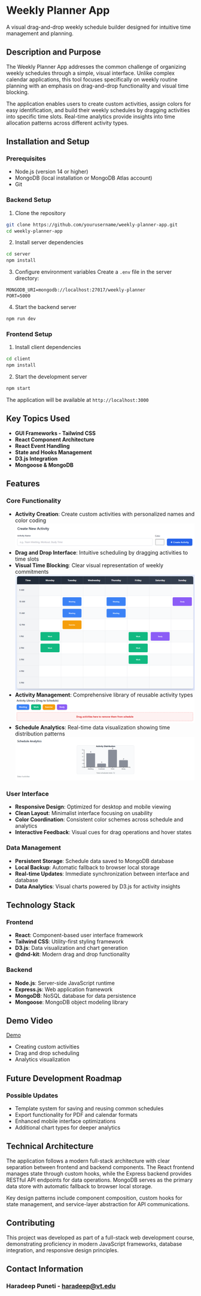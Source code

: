 # Weekly Planner App

A visual drag-and-drop weekly schedule builder designed for intuitive time management and planning.

## Description and Purpose

The Weekly Planner App addresses the common challenge of organizing weekly schedules through a simple, visual interface. Unlike complex calendar applications, this tool focuses specifically on weekly routine planning with an emphasis on drag-and-drop functionality and visual time blocking.

The application enables users to create custom activities, assign colors for easy identification, and build their weekly schedules by dragging activities into specific time slots. Real-time analytics provide insights into time allocation patterns across different activity types.

## Installation and Setup

### Prerequisites
- Node.js (version 14 or higher)
- MongoDB (local installation or MongoDB Atlas account)
- Git

### Backend Setup
1. Clone the repository
```bash
git clone https://github.com/yourusername/weekly-planner-app.git
cd weekly-planner-app
```

2. Install server dependencies
```bash
cd server
npm install
```

3. Configure environment variables
Create a `.env` file in the server directory:
```
MONGODB_URI=mongodb://localhost:27017/weekly-planner
PORT=5000
```

4. Start the backend server
```bash
npm run dev
```

### Frontend Setup
1. Install client dependencies
```bash
cd client
npm install
```

2. Start the development server
```bash
npm start
```

The application will be available at `http://localhost:3000`

## Key Topics Used
- **GUI Frameworks - Tailwind CSS**
- **React Component Architecture**
- **React Event Handling**
- **State and Hooks Management**
- **D3.js Integration**
- **Mongoose & MongoDB**

## Features

### Core Functionality
- **Activity Creation**: Create custom activities with personalized names and color coding
![Activity Creation](images/ss1.png)
- **Drag and Drop Interface**: Intuitive scheduling by dragging activities to time slots
- **Visual Time Blocking**: Clear visual representation of weekly commitments
![Visual Time Blocking](images/ss3.png)
- **Activity Management**: Comprehensive library of reusable activity types
![Activity Management](images/ss2.png)
- **Schedule Analytics**: Real-time data visualization showing time distribution patterns
![Schedule Analytics](images/ss4.png)

### User Interface
- **Responsive Design**: Optimized for desktop and mobile viewing
- **Clean Layout**: Minimalist interface focusing on usability
- **Color Coordination**: Consistent color schemes across schedule and analytics
- **Interactive Feedback**: Visual cues for drag operations and hover states

### Data Management
- **Persistent Storage**: Schedule data saved to MongoDB database
- **Local Backup**: Automatic fallback to browser local storage
- **Real-time Updates**: Immediate synchronization between interface and database
- **Data Analytics**: Visual charts powered by D3.js for activity insights

## Technology Stack

### Frontend
- **React**: Component-based user interface framework
- **Tailwind CSS**: Utility-first styling framework
- **D3.js**: Data visualization and chart generation
- **@dnd-kit**: Modern drag and drop functionality

### Backend
- **Node.js**: Server-side JavaScript runtime
- **Express.js**: Web application framework
- **MongoDB**: NoSQL database for data persistence
- **Mongoose**: MongoDB object modeling library

## Demo Video

[Demo](https://www.loom.com/share/6ece5c6335c14c82bdf771f0c7c810bb?sid=5988345e-9e9b-4b5d-a1e0-b186a85afd17)
- Creating custom activities
- Drag and drop scheduling
- Analytics visualization

## Future Development Roadmap

### Possible Updates
- Template system for saving and reusing common schedules
- Export functionality for PDF and calendar formats
- Enhanced mobile interface optimizations
- Additional chart types for deeper analytics

## Technical Architecture

The application follows a modern full-stack architecture with clear separation between frontend and backend components. The React frontend manages state through custom hooks, while the Express backend provides RESTful API endpoints for data operations. MongoDB serves as the primary data store with automatic fallback to browser local storage.

Key design patterns include component composition, custom hooks for state management, and service-layer abstraction for API communications.

## Contributing

This project was developed as part of a full-stack web development course, demonstrating proficiency in modern JavaScript frameworks, database integration, and responsive design principles.

## Contact Information
### Haradeep Puneti  - haradeep@vt.edu 
